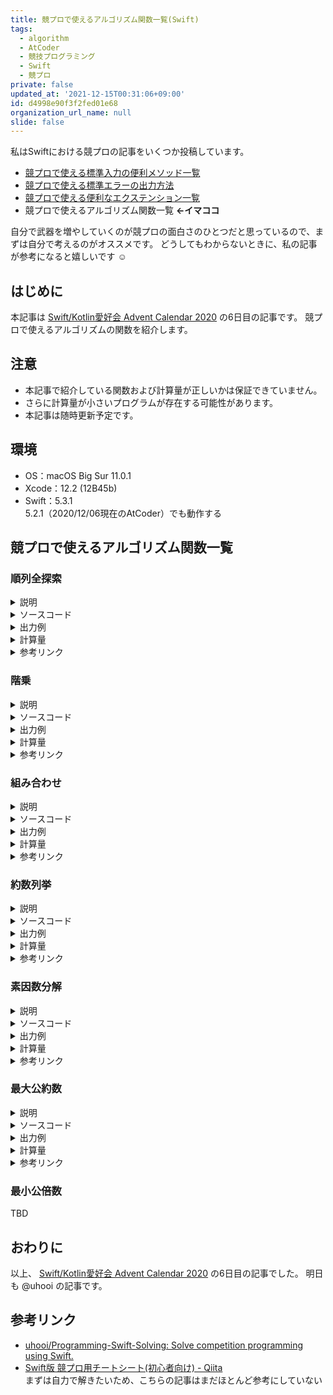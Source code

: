 ```yaml
---
title: 競プロで使えるアルゴリズム関数一覧(Swift)
tags:
  - algorithm
  - AtCoder
  - 競技プログラミング
  - Swift
  - 競プロ
private: false
updated_at: '2021-12-15T00:31:06+09:00'
id: d4998e90f3f2fed01e68
organization_url_name: null
slide: false
---
```

私はSwiftにおける競プロの記事をいくつか投稿しています。

- [競プロで使える標準入力の便利メソッド一覧](https://qiita.com/uhooi/items/b8cebb638e9bf5ac9556)
- [競プロで使える標準エラーの出力方法](https://qiita.com/uhooi/items/f490d14602a7bc114948)
- [競プロで使える便利なエクステンション一覧](https://qiita.com/uhooi/items/ff1113c337d7a756d580)
- 競プロで使えるアルゴリズム関数一覧 __←イマココ__

自分で武器を増やしていくのが競プロの面白さのひとつだと思っているので、まずは自分で考えるのがオススメです。
どうしてもわからないときに、私の記事が参考になると嬉しいです :relaxed:

## はじめに

本記事は [Swift/Kotlin愛好会 Advent Calendar 2020](https://qiita.com/advent-calendar/2020/love_swift_kotlin) の6日目の記事です。
競プロで使えるアルゴリズムの関数を紹介します。

## 注意

- 本記事で紹介している関数および計算量が正しいかは保証できていません。  
- さらに計算量が小さいプログラムが存在する可能性があります。
- 本記事は随時更新予定です。

## 環境

- OS：macOS Big Sur 11.0.1
- Xcode：12.2 (12B45b)
- Swift：5.3.1  
5.2.1（2020/12/06現在のAtCoder）でも動作する

## 競プロで使えるアルゴリズム関数一覧

### 順列全探索

<details><summary>説明</summary><div>

TBD

</div></details>

<details><summary>ソースコード</summary><div>

```swift
private func permutations<T>(of values: [T]) -> [[T]] {
    if values.count <= 1 {
        return [values]
    }
    var results: [[T]] = []
    for i in values.indices {
        let baseValue = values[i]
        var excludingBaseValue = values
        excludingBaseValue.remove(at: i)
        results += permutations(of: excludingBaseValue).map { [baseValue] + $0 }
    }
    return results
}
```

</div></details>

<details><summary>出力例</summary><div>

```
[1, 3] -> [[1, 3], [3, 1]]
[1, 2, 4] -> [[1, 2, 4], [1, 4, 2], [2, 1, 4], [2, 4, 1], [4, 1, 2], [4, 2, 1]]
[1, 2, 3, 5] -> [[1, 2, 3, 5], [1, 2, 5, 3], [1, 3, 2, 5], [1, 3, 5, 2], [1, 5, 2, 3], [1, 5, 3, 2], [2, 1, 3, 5], [2, 1, 5, 3], [2, 3, 1, 5], [2, 3, 5, 1], [2, 5, 1, 3], [2, 5, 3, 1], [3, 1, 2, 5], [3, 1, 5, 2], [3, 2, 1, 5], [3, 2, 5, 1], [3, 5, 1, 2], [3, 5, 2, 1], [5, 1, 2, 3], [5, 1, 3, 2], [5, 2, 1, 3], [5, 2, 3, 1], [5, 3, 1, 2], [5, 3, 2, 1]]
```

</div></details>

<details><summary>計算量</summary><div>

TBD

</div></details>

<details><summary>参考リンク</summary><div>

TBD

</div></details>

### 階乗

<details><summary>説明</summary><div>

$n!$ を返します。

まだAtCoderでは使ったことがありません。

</div></details>

<details><summary>ソースコード</summary><div>

```swift
private func factorial(of value: Int) -> Int {
    precondition(value >= 0)
    if value == 0 {
        return 1
    }
    return (1...value).reduce(1, *)
}
```

</div></details>

<details><summary>出力例</summary><div>

```
0 -> 1
1 -> 1
2 -> 2
3 -> 6
9 -> 362880
```

</div></details>

<details><summary>計算量</summary><div>

$O(N)$

</div></details>

<details><summary>参考リンク</summary><div>

- [階乗 - Wikipedia](https://ja.wikipedia.org/wiki/階乗)

</div></details>

### 組み合わせ

<details><summary>説明</summary><div>

$_nC_r$ を返します。

</div></details>

<details><summary>ソースコード</summary><div>

```swift
private func combination(n: Int, r: Int) -> Int {
    precondition(n > 0 && r >= 0)
    if r == 0 {
        return 1
    }
    if r > n {
        return 0
    }
    var result = 1
    for i in 1...r {
        result *= n - (i - 1)
        result /= i
    }
    return result
}
```

$\frac{_nP_r}{r!}$ の分子から計算すると（ $n$ や $r$ の大きさによっては）64 bit 整数型ではオーバーフローするため、掛けて割ってを繰り返しています。
割る数値を $1, 2, \ldots, r$ と1から昇順に増やすことで、 `result` は常に整数となります。

</div></details>

<details><summary>出力例</summary><div>

```
(n: 1, r: 0) -> 1
(n: 1, r: 1) -> 1
(n: 1, r: 2) -> 0
(n: 2, r: 1) -> 2
(n: 11, r: 11) -> 1
(n: 12, r: 11) -> 12
(n: 13, r: 11) -> 78
(n: 16, r: 11) -> 4368
(n: 199, r: 11) -> 366461620334848584
```

</div></details>

<details><summary>計算量</summary><div>

$O(r)$

</div></details>

<details><summary>参考リンク</summary><div>

- [組合せ (数学) - Wikipedia](https://ja.wikipedia.org/wiki/組合せ_(数学))
- [解説 - AtCoder Beginner Contest 185](https://atcoder.jp/contests/abc185/editorial/358)
- [提出 #18756467 - AtCoder Beginner Contest 185](https://atcoder.jp/contests/abc185/submissions/18756467)
- [提出 #18768157 - AtCoder Beginner Contest 185](https://atcoder.jp/contests/abc185/submissions/18768157)

</div></details>

### 約数列挙

<details><summary>説明</summary><div>

与えられた数値の約数をすべて求め、昇順に整列した配列で返します。
整列する必要がない場合、返却時の `sorted()` を外してください。

</div></details>

<details><summary>ソースコード</summary><div>

```swift
import Foundation

private func divisors(of value: Int) -> [Int] {
    precondition(value > 0)
    var divisors: Set<Int> = []
    for i in 1...(Int(floor(sqrt(Double(value))))) where value % i == 0 {
        divisors.insert(i)
        divisors.insert(value / i)
    }
    return divisors.sorted()
}
```

`divisors` 変数を通常の配列でなく `Set<Int>` 型で定義している理由は、数値が平方数（例: 25）の場合に約数が重複するのを防ぐためです。
通常の配列は重複を許すため `25 -> [1, 5, 5, 25]` となりますが、 `Set<Int>` は重複を許さないので `25 -> [1, 5, 25]` となります。

</div></details>

<details><summary>出力例</summary><div>

```
1 -> [1]
2 -> [1, 2]
3 -> [1, 3]
4 -> [1, 2, 4]
5 -> [1, 5]
6 -> [1, 2, 3, 6]
7 -> [1, 7]
8 -> [1, 2, 4, 8]
9 -> [1, 3, 9]
10 -> [1, 2, 5, 10]
11 -> [1, 11]
12 -> [1, 2, 3, 4, 6, 12]
13 -> [1, 13]
14 -> [1, 2, 7, 14]
15 -> [1, 3, 5, 15]
16 -> [1, 2, 4, 8, 16]
17 -> [1, 17]
18 -> [1, 2, 3, 6, 9, 18]
19 -> [1, 19]
20 -> [1, 2, 4, 5, 10, 20]
21 -> [1, 3, 7, 21]
22 -> [1, 2, 11, 22]
23 -> [1, 23]
24 -> [1, 2, 3, 4, 6, 8, 12, 24]
25 -> [1, 5, 25]
26 -> [1, 2, 13, 26]
27 -> [1, 3, 9, 27]
28 -> [1, 2, 4, 7, 14, 28]
29 -> [1, 29]
30 -> [1, 2, 3, 5, 6, 10, 15, 30]
```

</div></details>

<details><summary>計算量</summary><div>

$O(\sqrt{N})$

</div></details>

<details><summary>参考リンク</summary><div>

- [提出 #173650 | アルゴ式](https://algo-method.com/submissions/173650)

</div></details>

### 素因数分解

<details><summary>説明</summary><div>

与えられた数値を素因数分解し、昇順に整列した配列で返します。

</div></details>

<details><summary>ソースコード</summary><div>

```swift
import Foundation

private func primeFactorizations(of value: Int) -> [Int] {
    precondition(value > 0)
    if (1...3).contains(value) {
        return [value]
    }

    var copiedValue = value
    var primeFactorizations: [Int] = []
    for i in 2...Int(floor(Double(n) / 2)) {
        while copiedValue % i == 0 {
            copiedValue /= i
            primeFactorizations.append(i)
        }
        if primeFactorizations.reduce(1, *) == value {
            break
        }
    }
    if primeFactorizations.isEmpty {
        primeFactorizations.append(value)
    }
    return primeFactorizations
}
```

</div></details>

<details><summary>出力例</summary><div>

```
1 -> [1]
2 -> [2]
3 -> [3]
4 -> [2, 2]
5 -> [5]
6 -> [2, 3]
7 -> [7]
8 -> [2, 2, 2]
9 -> [3, 3]
10 -> [2, 5]
11 -> [11]
12 -> [2, 2, 3]
13 -> [13]
14 -> [2, 7]
15 -> [3, 5]
16 -> [2, 2, 2, 2]
17 -> [17]
18 -> [2, 3, 3]
19 -> [19]
20 -> [2, 2, 5]
21 -> [3, 7]
22 -> [2, 11]
23 -> [23]
24 -> [2, 2, 2, 3]
25 -> [5, 5]
26 -> [2, 13]
27 -> [3, 3, 3]
28 -> [2, 2, 7]
29 -> [29]
30 -> [2, 3, 5]
```

</div></details>

<details><summary>計算量</summary><div>

TBD

</div></details>

<details><summary>参考リンク</summary><div>

TBD

</div></details>

### 最大公約数

<details><summary>説明</summary><div>

$1$ 以上の整数 $a$ と $b$ の最大公約数を返します。

</div></details>

<details><summary>ソースコード</summary><div>

```swift
private func gcd(_ a: Int, _ b: Int) -> Int {
    precondition(a > 0 && b >= 0)
    return b == 0 ? a : gcd(b, a % b)
}
```

</div></details>

<details><summary>出力例</summary><div>

```
gcd(2, 3) -> 1
gcd(6, 3) -> 3
gcd(24, 36) -> 12
```

</div></details>

<details><summary>計算量</summary><div>

$O(\log{N})$

$N$ は $a$ と $b$ のうち小さいほうの数値

</div></details>

<details><summary>参考リンク</summary><div>

- [ユークリッドの互除法 - Wikipedia](https://ja.wikipedia.org/wiki/ユークリッドの互除法)
- [提出 #162252 | アルゴ式](https://algo-method.com/submissions/162252)

</div></details>

### 最小公倍数

TBD

## おわりに

以上、 [Swift/Kotlin愛好会 Advent Calendar 2020](https://qiita.com/advent-calendar/2020/love_swift_kotlin) の6日目の記事でした。
明日も @uhooi の記事です。

## 参考リンク

- [uhooi/Programming-Swift-Solving: Solve competition programming using Swift.](https://github.com/uhooi/Programming-Swift-Solving)
- [Swift版 競プロ用チートシート(初心者向け) - Qiita](https://qiita.com/TARDIGRADE/items/71b0a774d7f22418fdf5)  
まずは自力で解きたいため、こちらの記事はまだほとんど参考にしていない
